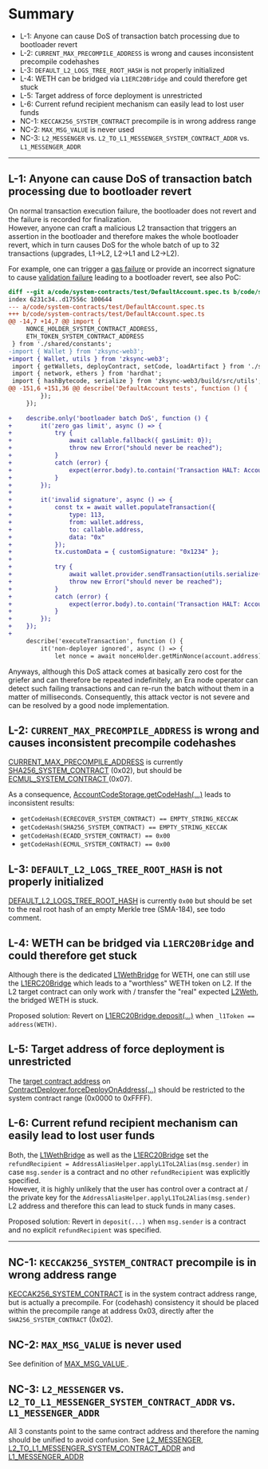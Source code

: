 # Summary
* L-1: Anyone can cause DoS of transaction batch processing due to bootloader revert
* L-2: `CURRENT_MAX_PRECOMPILE_ADDRESS` is wrong and causes inconsistent precompile codehashes
* L-3: `DEFAULT_L2_LOGS_TREE_ROOT_HASH` is not properly initialized
* L-4: WETH can be bridged via `L1ERC20Bridge` and could therefore get stuck
* L-5: Target address of force deployment is unrestricted
* L-6: Current refund recipient mechanism can easily lead to lost user funds
* NC-1: `KECCAK256_SYSTEM_CONTRACT` precompile is in wrong address range
* NC-2: `MAX_MSG_VALUE` is never used
* NC-3: `L2_MESSENGER` vs. `L2_TO_L1_MESSENGER_SYSTEM_CONTRACT_ADDR` vs. `L1_MESSENGER_ADDR`

---

## L-1: Anyone can cause DoS of transaction batch processing due to bootloader revert
On normal transaction execution failure, the bootloader does not revert and the failure is recorded for finalization.  
However, anyone can craft a malicious L2 transaction that triggers an assertion in the bootloader and therefore makes the whole bootloader revert, which in turn causes DoS for the whole batch of up to 32 transactions (upgrades, L1->L2, L2->L1 and L2->L2).  

For example, one can trigger a [gas failure](https://github.com/code-423n4/2023-10-zksync/blob/1fb4649b612fac7b4ee613df6f6b7d921ddd6b0d/code/system-contracts/bootloader/bootloader.yul#L1195) or provide an incorrect signature to cause [validation failure](https://github.com/code-423n4/2023-10-zksync/blob/1fb4649b612fac7b4ee613df6f6b7d921ddd6b0d/code/system-contracts/bootloader/bootloader.yul#L2208) leading to a bootloader revert, see also PoC:
```diff
diff --git a/code/system-contracts/test/DefaultAccount.spec.ts b/code/system-contracts/test/DefaultAccount.spec.ts
index 6231c34..d17556c 100644
--- a/code/system-contracts/test/DefaultAccount.spec.ts
+++ b/code/system-contracts/test/DefaultAccount.spec.ts
@@ -14,7 +14,7 @@ import {
     NONCE_HOLDER_SYSTEM_CONTRACT_ADDRESS,
     ETH_TOKEN_SYSTEM_CONTRACT_ADDRESS
 } from './shared/constants';
-import { Wallet } from 'zksync-web3';
+import { Wallet, utils } from 'zksync-web3';
 import { getWallets, deployContract, setCode, loadArtifact } from './shared/utils';
 import { network, ethers } from 'hardhat';
 import { hashBytecode, serialize } from 'zksync-web3/build/src/utils';
@@ -151,6 +151,36 @@ describe('DefaultAccount tests', function () {
         });
     });
 
+    describe.only('bootloader batch DoS', function () {
+        it('zero gas limit', async () => {
+            try {
+                await callable.fallback({ gasLimit: 0});
+                throw new Error("should never be reached");
+            }
+            catch (error) {
+                expect(error.body).to.contain('Transaction HALT: Account validation error: Not enough gas for transaction validation');
+            }
+        });
+
+        it('invalid signature', async () => {
+            const tx = await wallet.populateTransaction({
+                type: 113,
+                from: wallet.address,
+                to: callable.address,
+                data: "0x"
+            });
+            tx.customData = { customSignature: "0x1234" };
+            
+            try {
+                await wallet.provider.sendTransaction(utils.serialize(tx));
+                throw new Error("should never be reached");
+            }
+            catch (error) {
+                expect(error.body).to.contain('Transaction HALT: Account validation error: Signature length is incorrect');
+            }
+        });
+    });
+
     describe('executeTransaction', function () {
         it('non-deployer ignored', async () => {
             let nonce = await nonceHolder.getMinNonce(account.address);

```

Anyways, although this DoS attack comes at basically zero cost for the griefer and can therefore be repeated indefinitely, an Era node operator can detect such failing transactions and can re-run the batch without them in a matter of milliseconds. Consequently, this attack vector is not severe and can be resolved by a good node implementation.


## L-2: `CURRENT_MAX_PRECOMPILE_ADDRESS` is wrong and causes inconsistent precompile codehashes
[CURRENT_MAX_PRECOMPILE_ADDRESS](https://github.com/code-423n4/2023-10-zksync/blob/1fb4649b612fac7b4ee613df6f6b7d921ddd6b0d/code/system-contracts/contracts/Constants.sol#L35) is currently [SHA256_SYSTEM_CONTRACT](https://github.com/code-423n4/2023-10-zksync/blob/1fb4649b612fac7b4ee613df6f6b7d921ddd6b0d/code/system-contracts/contracts/Constants.sol#L26) (0x02), but should be [ECMUL_SYSTEM_CONTRACT ](https://github.com/code-423n4/2023-10-zksync/blob/1fb4649b612fac7b4ee613df6f6b7d921ddd6b0d/code/system-contracts/contracts/Constants.sol#L28) (0x07).  

As a consequence, [AccountCodeStorage.getCodeHash(...)](https://github.com/code-423n4/2023-10-zksync/blob/1fb4649b612fac7b4ee613df6f6b7d921ddd6b0d/code/system-contracts/contracts/AccountCodeStorage.sol#L89) leads to inconsistent results:
* `getCodeHash(ECRECOVER_SYSTEM_CONTRACT) == EMPTY_STRING_KECCAK`
* `getCodeHash(SHA256_SYSTEM_CONTRACT) == EMPTY_STRING_KECCAK`
* `getCodeHash(ECADD_SYSTEM_CONTRACT) == 0x00`
* `getCodeHash(ECMUL_SYSTEM_CONTRACT) == 0x00`


## L-3: `DEFAULT_L2_LOGS_TREE_ROOT_HASH` is not properly initialized
[DEFAULT_L2_LOGS_TREE_ROOT_HASH](https://github.com/code-423n4/2023-10-zksync/blob/1fb4649b612fac7b4ee613df6f6b7d921ddd6b0d/code/contracts/ethereum/contracts/zksync/Config.sol#L36) is currently `0x00` but should be set to the real root hash of an empty Merkle tree (SMA-184), see todo comment.

## L-4: WETH can be bridged via `L1ERC20Bridge` and could therefore get stuck
Although there is the dedicated [L1WethBridge](https://github.com/code-423n4/2023-10-zksync/blob/main/code/contracts/ethereum/contracts/bridge/L1WethBridge.sol) for WETH, one can still use the [L1ERC20Bridge](https://github.com/code-423n4/2023-10-zksync/blob/main/code/contracts/ethereum/contracts/bridge/L1ERC20Bridge.sol) which leads to a "worthless" WETH token on L2. If the L2 target contract can only work with / transfer the "real" expected [L2Weth](https://github.com/code-423n4/2023-10-zksync/blob/main/code/contracts/zksync/contracts/bridge/L2Weth.sol), the bridged WETH is stuck.  

Proposed solution: Revert on [L1ERC20Bridge.deposit(...)](https://github.com/code-423n4/2023-10-zksync/blob/1fb4649b612fac7b4ee613df6f6b7d921ddd6b0d/code/contracts/ethereum/contracts/bridge/L1ERC20Bridge.sol#L176-L183) when `_l1Token == address(WETH)`.

## L-5: Target address of force deployment is unrestricted
The [target contract address](https://github.com/code-423n4/2023-10-zksync/blob/1fb4649b612fac7b4ee613df6f6b7d921ddd6b0d/code/system-contracts/contracts/ContractDeployer.sol#L225) on [ContractDeployer.forceDeployOnAddress(...)](https://github.com/code-423n4/2023-10-zksync/blob/1fb4649b612fac7b4ee613df6f6b7d921ddd6b0d/code/system-contracts/contracts/ContractDeployer.sol#L214) should be restricted to the system contract range (0x0000 to 0xFFFF).

## L-6: Current refund recipient mechanism can easily lead to lost user funds
Both, the [L1WethBridge](https://github.com/code-423n4/2023-10-zksync/blob/main/code/contracts/ethereum/contracts/bridge/L1WethBridge.sol) as well as the [L1ERC20Bridge](https://github.com/code-423n4/2023-10-zksync/blob/main/code/contracts/ethereum/contracts/bridge/L1ERC20Bridge.sol) set the `refundRecipient = AddressAliasHelper.applyL1ToL2Alias(msg.sender)` in case `msg.sender` is a contract and no other `refundRecipient` was explicitly specified.  
However, it is highly unlikely that the user has control over a contract at / the private key for the `AddressAliasHelper.applyL1ToL2Alias(msg.sender)` L2 address and therefore this can lead to stuck funds in many cases.  

Proposed solution: Revert in `deposit(...)` when `msg.sender` is a contract and no explicit `refundRecipient` was specified.

---

## NC-1: `KECCAK256_SYSTEM_CONTRACT` precompile is in wrong address range
[KECCAK256_SYSTEM_CONTRACT](https://github.com/code-423n4/2023-10-zksync/blob/1fb4649b612fac7b4ee613df6f6b7d921ddd6b0d/code/system-contracts/contracts/Constants.sol#L56) is in the system contract address range, but is actually a precompile. For (codehash) consistency it should be placed within the precompile range at address 0x03, directly  after the `SHA256_SYSTEM_CONTRACT` (0x02). 

## NC-2: `MAX_MSG_VALUE` is never used
See definition of [MAX_MSG_VALUE ](https://github.com/code-423n4/2023-10-zksync/blob/1fb4649b612fac7b4ee613df6f6b7d921ddd6b0d/code/system-contracts/contracts/Constants.sol#L73).

## NC-3: `L2_MESSENGER` vs. `L2_TO_L1_MESSENGER_SYSTEM_CONTRACT_ADDR` vs. `L1_MESSENGER_ADDR`
All 3 constants point to the same contract address and therefore the naming should be unified to avoid confusion. 
See [L2_MESSENGER](https://github.com/code-423n4/2023-10-zksync/blob/1fb4649b612fac7b4ee613df6f6b7d921ddd6b0d/code/contracts/zksync/contracts/L2ContractHelper.sol#L78), [L2_TO_L1_MESSENGER_SYSTEM_CONTRACT_ADDR](https://github.com/code-423n4/2023-10-zksync/blob/1fb4649b612fac7b4ee613df6f6b7d921ddd6b0d/code/contracts/ethereum/contracts/common/L2ContractAddresses.sol#L18) and [L1_MESSENGER_ADDR](https://github.com/code-423n4/2023-10-zksync/blob/1fb4649b612fac7b4ee613df6f6b7d921ddd6b0d/code/system-contracts/bootloader/bootloader.yul#L489)

